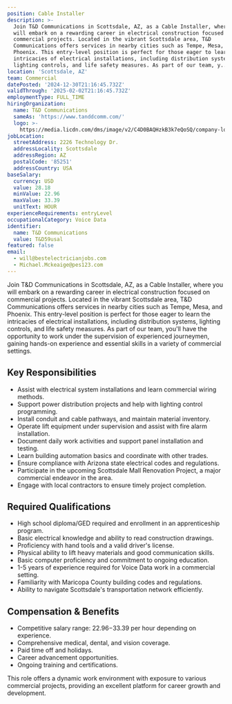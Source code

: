 ```yaml
---
position: Cable Installer
description: >-
  Join T&D Communications in Scottsdale, AZ, as a Cable Installer, where you
  will embark on a rewarding career in electrical construction focused on
  commercial projects. Located in the vibrant Scottsdale area, T&D
  Communications offers services in nearby cities such as Tempe, Mesa, and
  Phoenix. This entry-level position is perfect for those eager to learn the
  intricacies of electrical installations, including distribution systems,
  lighting controls, and life safety measures. As part of our team, y...
location: 'Scottsdale, AZ'
team: Commercial
datePosted: '2024-12-30T21:16:45.732Z'
validThrough: '2025-02-02T21:16:45.732Z'
employmentType: FULL_TIME
hiringOrganization:
  name: T&D Communications
  sameAs: 'https://www.tanddcomm.com/'
  logo: >-
    https://media.licdn.com/dms/image/v2/C4D0BAQHzkB3k7eQoSQ/company-logo_200_200/company-logo_200_200/0/1631320385872?e=2147483647&v=beta&t=nuFy5lrwqoCuQ6_2P8hO_EwhwJlnndzcbM7ZPSfdKlM
jobLocation:
  streetAddress: 2226 Technology Dr.
  addressLocality: Scottsdale
  addressRegion: AZ
  postalCode: '85251'
  addressCountry: USA
baseSalary:
  currency: USD
  value: 28.18
  minValue: 22.96
  maxValue: 33.39
  unitText: HOUR
experienceRequirements: entryLevel
occupationalCategory: Voice Data
identifier:
  name: T&D Communications
  value: T&D59usal
featured: false
email:
  - will@bestelectricianjobs.com
  - Michael.Mckeaige@pes123.com
---
```




Join T&D Communications in Scottsdale, AZ, as a Cable Installer, where you will embark on a rewarding career in electrical construction focused on commercial projects. Located in the vibrant Scottsdale area, T&D Communications offers services in nearby cities such as Tempe, Mesa, and Phoenix. This entry-level position is perfect for those eager to learn the intricacies of electrical installations, including distribution systems, lighting controls, and life safety measures. As part of our team, you'll have the opportunity to work under the supervision of experienced journeymen, gaining hands-on experience and essential skills in a variety of commercial settings.

## Key Responsibilities
- Assist with electrical system installations and learn commercial wiring methods.
- Support power distribution projects and help with lighting control programming.
- Install conduit and cable pathways, and maintain material inventory.
- Operate lift equipment under supervision and assist with fire alarm installation.
- Document daily work activities and support panel installation and testing.
- Learn building automation basics and coordinate with other trades.
- Ensure compliance with Arizona state electrical codes and regulations.
- Participate in the upcoming Scottsdale Mall Renovation Project, a major commercial endeavor in the area.
- Engage with local contractors to ensure timely project completion.

## Required Qualifications
- High school diploma/GED required and enrollment in an apprenticeship program.
- Basic electrical knowledge and ability to read construction drawings.
- Proficiency with hand tools and a valid driver's license.
- Physical ability to lift heavy materials and good communication skills.
- Basic computer proficiency and commitment to ongoing education.
- 1-5 years of experience required for Voice Data work in a commercial setting.
- Familiarity with Maricopa County building codes and regulations.
- Ability to navigate Scottsdale's transportation network efficiently.

## Compensation & Benefits
- Competitive salary range: $22.96-$33.39 per hour depending on experience.
- Comprehensive medical, dental, and vision coverage.
- Paid time off and holidays.
- Career advancement opportunities.
- Ongoing training and certifications.

This role offers a dynamic work environment with exposure to various commercial projects, providing an excellent platform for career growth and development.